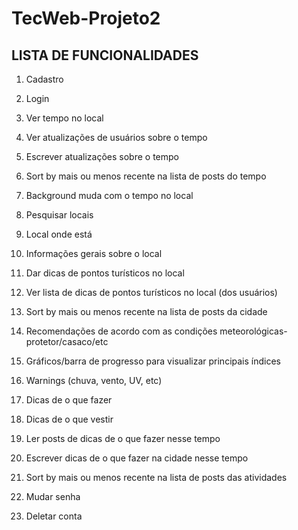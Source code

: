 # TecWeb-Projeto2

## LISTA DE FUNCIONALIDADES

1.	Cadastro
2.	Login

3.	Ver tempo no local   
4.	Ver atualizações de usuários sobre o tempo 
5.	Escrever atualizações sobre o tempo 
6.	Sort by mais ou menos recente na lista de posts do tempo
7.	Background muda com o tempo no local
8.	Pesquisar locais
9.	Local onde está		

10.	Informações gerais sobre o local   
11.	Dar dicas de pontos turísticos no local 
12.	Ver lista de dicas de pontos turísticos no local (dos usuários)
13.	Sort by mais ou menos recente na lista de posts da cidade


14.	Recomendações de acordo com as condições meteorológicas- protetor/casaco/etc
15.	Gráficos/barra de progresso para visualizar principais índices
16.	Warnings (chuva, vento, UV, etc)
17.	Dicas de o que fazer
18.	Dicas de o que vestir
19.	Ler posts de dicas de o que fazer nesse tempo
20.	Escrever dicas de o que fazer na cidade nesse tempo
21.	Sort by mais ou menos recente na lista de posts das atividades


22.	Mudar senha
23.	Deletar conta

